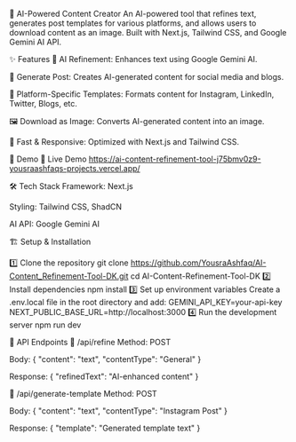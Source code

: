 🚀 AI-Powered Content Creator
An AI-powered tool that refines text, generates post templates for various platforms, and allows users to download content as an image. Built with Next.js, Tailwind CSS, and Google Gemini AI API.

✨ Features
📜 AI Refinement: Enhances text using Google Gemini AI.

📝 Generate Post: Creates AI-generated content for social media and blogs.

🎨 Platform-Specific Templates: Formats content for Instagram, LinkedIn, Twitter, Blogs, etc.

🖼️ Download as Image: Converts AI-generated content into an image.

🚀 Fast & Responsive: Optimized with Next.js and Tailwind CSS.

📸 Demo
🔗 Live Demo https://ai-content-refinement-tool-j75bmv0z9-yousraashfaqs-projects.vercel.app/

🛠️ Tech Stack
Framework: Next.js

Styling: Tailwind CSS, ShadCN

AI API: Google Gemini AI

🏗️ Setup & Installation

1️⃣ Clone the repository
git clone https://github.com/YousraAshfaq/AI-Content_Refinement-Tool-DK.git
cd AI-Content-Refinement-Tool-DK
2️⃣ Install dependencies
npm install
3️⃣ Set up environment variables
Create a .env.local file in the root directory and add:
GEMINI_API_KEY=your-api-key
NEXT_PUBLIC_BASE_URL=http://localhost:3000
4️⃣ Run the development server
npm run dev

🔗 API Endpoints
🔹 /api/refine
Method: POST

Body: { "content": "text", "contentType": "General" }

Response: { "refinedText": "AI-enhanced content" }

🔹 /api/generate-template
Method: POST

Body: { "content": "text", "contentType": "Instagram Post" }

Response: { "template": "Generated template text" }



